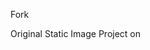 Fork

Original Static Image Project on [](https://github.com/Nazchanel/spotify-current-track-widget)
